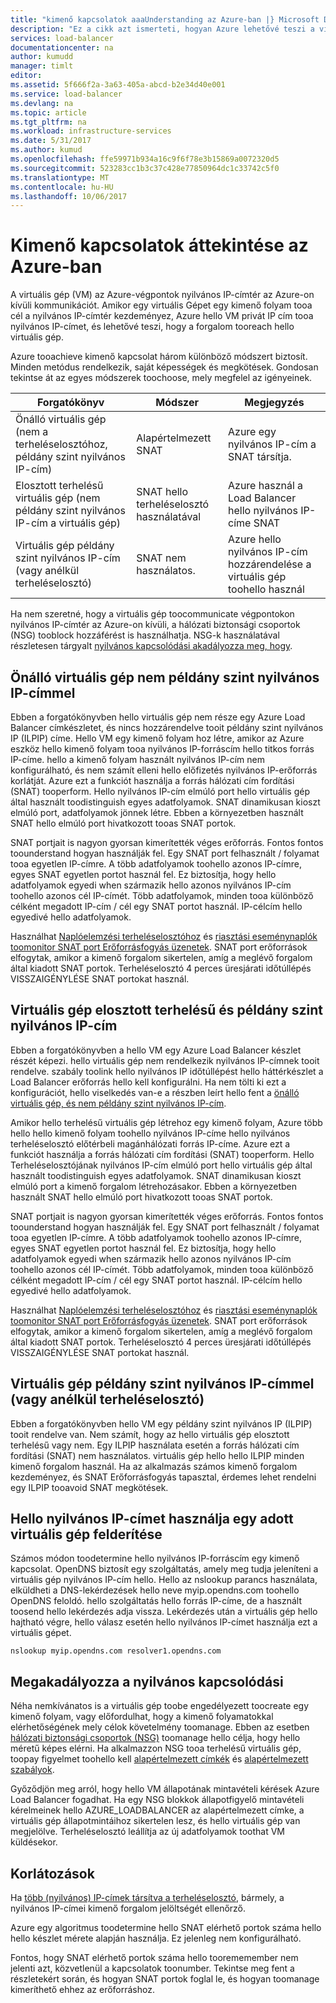 ```yaml
---
title: "kimenő kapcsolatok aaaUnderstanding az Azure-ban |} Microsoft Docs"
description: "Ez a cikk azt ismerteti, hogyan Azure lehetővé teszi a virtuális gépek toocommunicate nyilvános internetes szolgáltatások."
services: load-balancer
documentationcenter: na
author: kumudd
manager: timlt
editor: 
ms.assetid: 5f666f2a-3a63-405a-abcd-b2e34d40e001
ms.service: load-balancer
ms.devlang: na
ms.topic: article
ms.tgt_pltfrm: na
ms.workload: infrastructure-services
ms.date: 5/31/2017
ms.author: kumud
ms.openlocfilehash: ffe59971b934a16c9f6f78e3b15869a0072320d5
ms.sourcegitcommit: 523283cc1b3c37c428e77850964dc1c33742c5f0
ms.translationtype: MT
ms.contentlocale: hu-HU
ms.lasthandoff: 10/06/2017
---
```

# <a name="understanding-outbound-connections-in-azure"></a>Kimenő kapcsolatok áttekintése az Azure-ban

A virtuális gép (VM) az Azure-végpontok nyilvános IP-címtér az Azure-on kívüli kommunikációt. Amikor egy virtuális Gépet egy kimenő folyam tooa cél a nyilvános IP-címtér kezdeményez, Azure hello VM privát IP cím tooa nyilvános IP-címet, és lehetővé teszi, hogy a forgalom tooreach hello virtuális gép.

Azure tooachieve kimenő kapcsolat három különböző módszert biztosít. Minden metódus rendelkezik, saját képességek és megkötések. Gondosan tekintse át az egyes módszerek toochoose, mely megfelel az igényeinek.

| Forgatókönyv | Módszer | Megjegyzés |
| --- | --- | --- |
| Önálló virtuális gép (nem a terheléselosztóhoz, példány szint nyilvános IP-cím) |Alapértelmezett SNAT |Azure egy nyilvános IP-cím a SNAT társítja. |
| Elosztott terhelésű virtuális gép (nem példány szint nyilvános IP-cím a virtuális gép) |SNAT hello terheléselosztó használatával |Azure használ a Load Balancer hello nyilvános IP-címe SNAT |
| Virtuális gép példány szint nyilvános IP-cím (vagy anélkül terheléselosztó) |SNAT nem használatos. |Azure hello nyilvános IP-cím hozzárendelése a virtuális gép toohello használ |

Ha nem szeretné, hogy a virtuális gép toocommunicate végpontokon nyilvános IP-címtér az Azure-on kívüli, a hálózati biztonsági csoportok (NSG) tooblock hozzáférést is használhatja. NSG-k használatával részletesen tárgyalt [nyilvános kapcsolódási akadályozza meg, hogy](#preventing-public-connectivity).

## <a name="standalone-vm-with-no-instance-level-public-ip-address"></a>Önálló virtuális gép nem példány szint nyilvános IP-címmel

Ebben a forgatókönyvben hello virtuális gép nem része egy Azure Load Balancer címkészletet, és nincs hozzárendelve tooit példány szint nyilvános IP (ILPIP) címe. Hello VM egy kimenő folyam hoz létre, amikor az Azure eszköz hello kimenő folyam tooa nyilvános IP-forráscím hello titkos forrás IP-címe. hello a kimenő folyam használt nyilvános IP-cím nem konfigurálható, és nem számít elleni hello előfizetés nyilvános IP-erőforrás korlátját. Azure ezt a funkciót használja a forrás hálózati cím fordítási (SNAT) tooperform. Hello nyilvános IP-cím elmúló port hello virtuális gép által használt toodistinguish egyes adatfolyamok. SNAT dinamikusan kioszt elmúló port, adatfolyamok jönnek létre. Ebben a környezetben használt SNAT hello elmúló port hivatkozott tooas SNAT portok.

SNAT portjait is nagyon gyorsan kimerítették véges erőforrás. Fontos fontos toounderstand hogyan használják fel. Egy SNAT port felhasznált / folyamat tooa egyetlen IP-címre. A több adatfolyamok toohello azonos IP-címre, egyes SNAT egyetlen portot használ fel. Ez biztosítja, hogy hello adatfolyamok egyedi when származik hello azonos nyilvános IP-cím toohello azonos cél IP-címét. Több adatfolyamok, minden tooa különböző célként megadott IP-cím / cél egy SNAT portot használ. IP-célcím hello egyedivé hello adatfolyamok.

Használhat [Naplóelemzési terheléselosztóhoz](load-balancer-monitor-log.md) és [riasztási eseménynaplók toomonitor SNAT port Erőforrásfogyás üzenetek](load-balancer-monitor-log.md#alert-event-log). SNAT port erőforrások elfogytak, amikor a kimenő forgalom sikertelen, amíg a meglévő forgalom által kiadott SNAT portok. Terheléselosztó 4 perces üresjárati időtúllépés VISSZAIGÉNYLÉSE SNAT portokat használ.

## <a name="load-balanced-vm-with-no-instance-level-public-ip-address"></a>Virtuális gép elosztott terhelésű és példány szint nyilvános IP-cím

Ebben a forgatókönyvben a hello VM egy Azure Load Balancer készlet részét képezi.  hello virtuális gép nem rendelkezik nyilvános IP-címnek tooit rendelve. szabály toolink hello nyilvános IP időtúllépést hello háttérkészlet a Load Balancer erőforrás hello kell konfigurálni.  Ha nem tölti ki ezt a konfigurációt, hello viselkedés van-e a részben leírt hello fent a [önálló virtuális gép, és nem példány szint nyilvános IP-cím](load-balancer-outbound-connections.md#standalone-vm-with-no-instance-level-public-ip-address).

Amikor hello terhelésű virtuális gép létrehoz egy kimenő folyam, Azure több hello hello kimenő folyam toohello nyilvános IP-címe hello nyilvános terheléselosztó előtérbeli magánhálózati forrás IP-címe. Azure ezt a funkciót használja a forrás hálózati cím fordítási (SNAT) tooperform. Hello Terheléselosztójának nyilvános IP-cím elmúló port hello virtuális gép által használt toodistinguish egyes adatfolyamok. SNAT dinamikusan kioszt elmúló port a kimenő forgalom létrehozásakor. Ebben a környezetben használt SNAT hello elmúló port hivatkozott tooas SNAT portok.

SNAT portjait is nagyon gyorsan kimerítették véges erőforrás. Fontos fontos toounderstand hogyan használják fel. Egy SNAT port felhasznált / folyamat tooa egyetlen IP-címre. A több adatfolyamok toohello azonos IP-címre, egyes SNAT egyetlen portot használ fel. Ez biztosítja, hogy hello adatfolyamok egyedi when származik hello azonos nyilvános IP-cím toohello azonos cél IP-címét. Több adatfolyamok, minden tooa különböző célként megadott IP-cím / cél egy SNAT portot használ. IP-célcím hello egyedivé hello adatfolyamok.

Használhat [Naplóelemzési terheléselosztóhoz](load-balancer-monitor-log.md) és [riasztási eseménynaplók toomonitor SNAT port Erőforrásfogyás üzenetek](load-balancer-monitor-log.md#alert-event-log). SNAT port erőforrások elfogytak, amikor a kimenő forgalom sikertelen, amíg a meglévő forgalom által kiadott SNAT portok. Terheléselosztó 4 perces üresjárati időtúllépés VISSZAIGÉNYLÉSE SNAT portokat használ.

## <a name="vm-with-an-instance-level-public-ip-address-with-or-without-load-balancer"></a>Virtuális gép példány szint nyilvános IP-címmel (vagy anélkül terheléselosztó)

Ebben a forgatókönyvben hello VM egy példány szint nyilvános IP (ILPIP) tooit rendelve van. Nem számít, hogy az hello virtuális gép elosztott terhelésű vagy nem. Egy ILPIP használata esetén a forrás hálózati cím fordítási (SNAT) nem használatos. virtuális gép hello hello ILPIP minden kimenő forgalom használ. Ha az alkalmazás számos kimenő forgalom kezdeményez, és SNAT Erőforrásfogyás tapasztal, érdemes lehet rendelni egy ILPIP tooavoid SNAT megkötések.

## <a name="discovering-hello-public-ip-used-by-a-given-vm"></a>Hello nyilvános IP-címet használja egy adott virtuális gép felderítése

Számos módon toodetermine hello nyilvános IP-forráscím egy kimenő kapcsolat. OpenDNS biztosít egy szolgáltatás, amely meg tudja jeleníteni a virtuális gép nyilvános IP-cím hello. Hello az nslookup parancs használata, elküldheti a DNS-lekérdezések hello neve myip.opendns.com toohello OpenDNS feloldó. hello szolgáltatás hello forrás IP-címe, de a használt toosend hello lekérdezés adja vissza. Lekérdezés után a virtuális gép hello hajtható végre, hello válasz esetén hello nyilvános IP-címet használja ezt a virtuális gépet.

    nslookup myip.opendns.com resolver1.opendns.com

## <a name="preventing-public-connectivity"></a>Megakadályozza a nyilvános kapcsolódási

Néha nemkívánatos is a virtuális gép toobe engedélyezett toocreate egy kimenő folyam, vagy előfordulhat, hogy a kimenő folyamatokkal elérhetőségének mely célok követelmény toomanage. Ebben az esetben [hálózati biztonsági csoportok (NSG)](../virtual-network/virtual-networks-nsg.md) toomanage hello célja, hogy hello méretű képes elérni. Ha alkalmazzon NSG tooa terhelésű virtuális gép, toopay figyelmet toohello kell [alapértelmezett címkék](../virtual-network/virtual-networks-nsg.md#default-tags) és [alapértelmezett szabályok](../virtual-network/virtual-networks-nsg.md#default-rules).

Győződjön meg arról, hogy hello VM állapotának mintavételi kérések Azure Load Balancer fogadhat. Ha egy NSG blokkok állapotfigyelő mintavételi kérelmeinek hello AZURE_LOADBALANCER az alapértelmezett címke, a virtuális gép állapotmintáihoz sikertelen lesz, és hello virtuális gép van megjelölve. Terheléselosztó leállítja az új adatfolyamok toothat VM küldésekor.

## <a name="limitations"></a>Korlátozások

Ha [több (nyilvános) IP-címek társítva a terheléselosztó](load-balancer-multivip-overview.md), bármely, a nyilvános IP-címei kimenő forgalom jelöltségét ellenőrző.

Azure egy algoritmus toodetermine hello SNAT elérhető portok száma hello hello készlet mérete alapján használja.  Ez jelenleg nem konfigurálható.

Fontos, hogy SNAT elérhető portok száma hello toorememember nem jelenti azt, közvetlenül a kapcsolatok toonumber. Tekintse meg fent a részletekért során, és hogyan SNAT portok foglal le, és hogyan toomanage kimeríthető ehhez az erőforráshoz.
